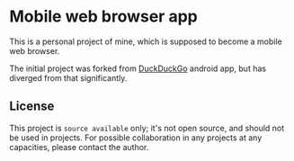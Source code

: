 # Mobile web browser app

This is a personal project of mine, which is supposed to become a mobile web browser.
<br/>

The initial project was forked from [DuckDuckGo](https://github.com/duckduckgo/Android) android app,
but has diverged from that significantly.

## License

This project is `source available` only; it's not open source, and should not be used in projects.
For possible collaboration in any projects at any capacities, please contact the author.
